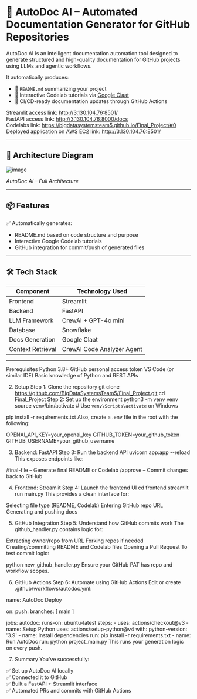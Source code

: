 # 🧠 AutoDoc AI – Automated Documentation Generator for GitHub Repositories

AutoDoc AI is an intelligent documentation automation tool designed to generate structured and high-quality documentation for GitHub projects using LLMs and agentic workflows.

It automatically produces:
- 📘 `README.md` summarizing your project
- 🧪 Interactive Codelab tutorials via [Google Claat](https://github.com/googlecodelabs/tools)
- 🔁 CI/CD-ready documentation updates through GitHub Actions

Streamlit access link: http://3.130.104.76:8501/  
FastAPI access link: http://3.130.104.76:8000/docs  
Codelabs link: https://bigdatasystemsteam5.github.io/Final_Project/#0  
Deployed application on AWS EC2 link: http://3.130.104.76:8501/  
 

---

## 🧭 Architecture Diagram
![image](https://github.com/user-attachments/assets/e630cd0d-c96e-4fe0-8b86-33f34a14f72f)

*AutoDoc AI – Full Architecture*

---

## 📦 Features

✅ Automatically generates:
- README.md based on code structure and purpose  
- Interactive Google Codelab tutorials  
- GitHub integration for commit/push of generated files  

---

## 🛠️ Tech Stack

| Component        | Technology Used          |
|------------------|--------------------------|
| Frontend         | Streamlit                |
| Backend          | FastAPI                  |
| LLM Framework    | CrewAI + GPT-4o mini  |
| Database         | Snowflake                |
| Docs Generation  | Google Claat             |
| Context Retrieval|CrewAI Code Analyzer Agent |

---
Prerequisites
Python 3.8+
GitHub personal access token
VS Code (or similar IDE)
Basic knowledge of Python and REST APIs

2. Setup
Step 1: Clone the repository
git clone https://github.com/BigDataSystemsTeam5/Final_Project.git
cd Final_Project
Step 2: Set up the environment
python3 -m venv venv
source venv/bin/activate  # Use `venv\Scripts\activate` on Windows

pip install -r requirements.txt
Also, create a .env file in the root with the following:

OPENAI_API_KEY=your_openai_key
GITHUB_TOKEN=your_github_token
GITHUB_USERNAME=your_github_username

3. Backend: FastAPI
Step 3: Run the backend API
uvicorn app:app --reload
This exposes endpoints like:

/final-file – Generate final README or Codelab
/approve – Commit changes back to GitHub

4. Frontend: Streamlit
Step 4: Launch the frontend UI
cd frontend
streamlit run main.py
This provides a clean interface for:

Selecting file type (README, Codelab)
Entering GitHub repo URL
Generating and pushing docs

5. GitHub Integration
Step 5: Understand how GitHub commits work
The github_handler.py contains logic for:

Extracting owner/repo from URL
Forking repos if needed
Creating/committing README and Codelab files
Opening a Pull Request
To test commit logic:

python new_github_handler.py
Ensure your GitHub PAT has repo and workflow scopes.

6. GitHub Actions
Step 6: Automate using GitHub Actions
Edit or create .github/workflows/autodoc.yml:

name: AutoDoc Deploy

on:
  push:
    branches: [ main ]

jobs:
  autodoc:
    runs-on: ubuntu-latest
    steps:
      - uses: actions/checkout@v3
      - name: Setup Python
        uses: actions/setup-python@v4
        with:
          python-version: '3.9'
      - name: Install dependencies
        run: pip install -r requirements.txt
      - name: Run AutoDoc
        run: python project_main.py
This runs your generation logic on every push.

7. Summary
You've successfully:

✅ Set up AutoDoc AI locally  
✅ Connected it to GitHub  
✅ Built a FastAPI + Streamlit interface  
✅ Automated PRs and commits with GitHub Actions

